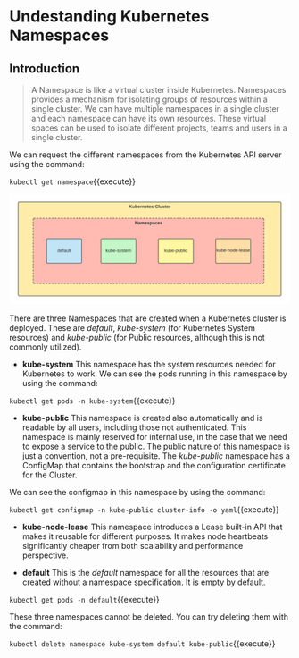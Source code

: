 # Undestanding Kubernetes Namespaces

## Introduction

> A Namespace is like a virtual cluster inside Kubernetes. Namespaces provides a mechanism for isolating groups of resources within a single cluster. We can have multiple namespaces in a single cluster and each namespace can have its own resources. These virtual spaces can be used to isolate different projects, teams and users in a single cluster.

We can request the different namespaces from the Kubernetes API server using the command:

`kubectl get namespace`{{execute}}

![namespaces](./assets/namespaces.png)

There are three Namespaces that are created when a Kubernetes cluster is deployed. These are _default_, _kube-system_ (for Kubernetes System resources) and _kube-public_ (for Public resources, although this is not commonly utilized).

- **kube-system** This namespace has the system resources needed for Kubernetes to work. We can see the pods running in this namespace by using the command:

`kubectl get pods -n kube-system`{{execute}}

- **kube-public**  This namespace is created also automatically and is readable by all users, including those not authenticated. This namespace is mainly reserved for internal use, in the case that we need to expose a service to the public. The public nature of this namespace is just a convention, not a pre-requisite. The _kube-public_ namespace has a ConfigMap that contains the bootstrap and the configuration certificate for the Cluster.

We can see the configmap in this namespace by using the command:

`kubectl get configmap -n kube-public cluster-info -o yaml`{{execute}}

- **kube-node-lease** This namespace introduces a Lease built-in API that makes it reusable for different purposes. It makes node heartbeats significantly cheaper from both scalability and performance perspective.

- **default** This is the _default_ namespace for all the resources that are created without a namespace specification. It is empty by default.

`kubectl get pods -n default`{{execute}}

These three namespaces cannot be deleted. You can try deleting them with the command:

`kubectl delete namespace kube-system default kube-public`{{execute}}
